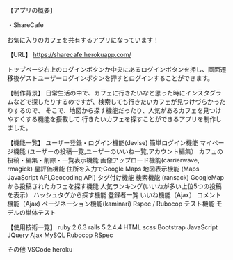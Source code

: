 【アプリの概要】

・ShareCafe

お気に入りのカフェを共有するアプリになっています！

【URL】
https://sharecafe.herokuapp.com/

トップページ右上のログインボタンか中央にあるログインボタンを押し、画面遷移後ゲストユーザーログインボタンを押すとログインすることができます。

【制作背景】
日常生活の中で、カフェに行きたいなと思った時にインスタグラムなどで探したりするのですが、検索しても行きたいカフェが見つけづらかったりするので、
そこで、地図から探す機能だったり、人気があるカフェを見つけやすくする機能を搭載して
行きたいカフェを探すことができるアプリを制作しました。

【機能一覧】
ユーザー登録・ログイン機能(devise)
簡単ログイン機能
マイページ機能 (ユーザーの投稿一覧,ユーザーのいいね一覧,アカウント編集）
カフェの投稿・編集・削除・一覧表示機能
画像アップロード機能(carrierwave, rmagick)
星評価機能
住所を入力でGoogle Maps 地図表示機能 (Maps JavaScript API,Geocoding API)
タグ付け機能
検索機能 (ransack)
GoogleMapから投稿されたカフェを探す機能
人気ランキング(いいねが多い上位5つの投稿を表示）
ハッシュタグから探す機能
登録者一覧
いいね機能（Ajax）
コメント機能（Ajax)
ページネーション機能(kaminari)
Rspec / Rubocop テスト機能
モデルの単体テスト


【使用技術一覧】
ruby 2.6.3
rails 5.2.4.4
HTML
scss
Bootstrap
JavaScript
JQuery
Ajax
MySQL
Rubocop
RSpec

その他
VSCode
heroku
